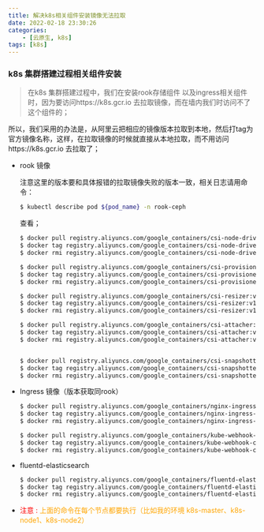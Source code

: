 ```yaml
---
title: 解决k8s相关组件安装镜像无法拉取
date: 2022-02-18 23:30:26
categories: 
    - [云原生, k8s]
tags: [k8s]
---
```


### k8s 集群搭建过程相关组件安装

>  在k8s 集群搭建过程中，我们在安装rook存储组件 以及ingress相关组件时，因为要访问https://k8s.gcr.io 去拉取镜像，而在墙内我们时访问不了这个组件的；

所以，我们采用的办法是，从阿里云把相应的镜像版本拉取到本地，然后打tag为官方镜像名称，这样，在拉取镜像的时候就直接从本地拉取，而不用访问https://k8s.gcr.io 去拉取了；

+ rook 镜像

  注意这里的版本要和具体报错的拉取镜像失败的版本一致，相关日志请用命令：

  ```bash
  $ kubectl describe pod ${pod_name} -n rook-ceph
  ```

  查看；

  ```bash
  $ docker pull registry.aliyuncs.com/google_containers/csi-node-driver-registrar:v2.5.0
  $ docker tag registry.aliyuncs.com/google_containers/csi-node-driver-registrar:v2.5.0 k8s.gcr.io/sig-storage/csi-node-driver-registrar:v2.5.0
  $ docker rmi registry.aliyuncs.com/google_containers/csi-node-driver-registrar:v2.5.0
  
  $ docker pull registry.aliyuncs.com/google_containers/csi-provisioner:v3.1.0
  $ docker tag registry.aliyuncs.com/google_containers/csi-provisioner:v3.1.0 k8s.gcr.io/sig-storage/csi-provisioner:v3.1.0
  $ docker rmi registry.aliyuncs.com/google_containers/csi-provisioner:v3.1.0
  
  $ docker pull registry.aliyuncs.com/google_containers/csi-resizer:v1.4.0
  $ docker tag registry.aliyuncs.com/google_containers/csi-resizer:v1.4.0 k8s.gcr.io/sig-storage/csi-resizer:v1.4.0
  $ docker rmi registry.aliyuncs.com/google_containers/csi-resizer:v1.4.0
  
  $ docker pull registry.aliyuncs.com/google_containers/csi-attacher:v3.4.0
  $ docker tag registry.aliyuncs.com/google_containers/csi-attacher:v3.4.0 k8s.gcr.io/sig-storage/csi-attacher:v3.4.0
  $ docker rmi registry.aliyuncs.com/google_containers/csi-attacher:v3.4.0
  
  
  $ docker pull registry.aliyuncs.com/google_containers/csi-snapshotter:v5.0.1
  $ docker tag registry.aliyuncs.com/google_containers/csi-snapshotter:v5.0.1 k8s.gcr.io/sig-storage/csi-snapshotter:v5.0.1
  $ docker rmi registry.aliyuncs.com/google_containers/csi-snapshotter:v5.0.1
  
  ```

  

+ Ingress 镜像（版本获取同rook）

  ```bash
  $ docker pull registry.aliyuncs.com/google_containers/nginx-ingress-controller:v1.0.0
  $ docker tag registry.aliyuncs.com/google_containers/nginx-ingress-controller:v1.0.0 k8s.gcr.io/ingress-nginx/controller:v1.0.0
  $ docker rmi registry.aliyuncs.com/google_containers/nginx-ingress-controller:v1.0.0
  
  $ docker pull registry.aliyuncs.com/google_containers/kube-webhook-certgen:v1.0
  $ docker tag registry.aliyuncs.com/google_containers/kube-webhook-certgen:v1.0 k8s.gcr.io/ingress-nginx/kube-webhook-certgen:v1.0
  $ docker rmi registry.aliyuncs.com/google_containers/kube-webhook-certgen:v1.0
  ```

  
  
+ fluentd-elasticsearch

  ```bash
  $ docker pull registry.aliyuncs.com/google_containers/fluentd-elasticsearch:1.20
  $ docker tag registry.aliyuncs.com/google_containers/fluentd-elasticsearch:1.20 k8s.gcr.io/fluentd-elasticsearch:1.20
  $ docker rmi registry.aliyuncs.com/google_containers/fluentd-elasticsearch:1.20
  ```

  

  

+ <font color=red>注意 :</font> <font color=orange>上面的命令在每个节点都要执行（比如我的环境 k8s-master、k8s-node1、k8s-node2）</font>

  